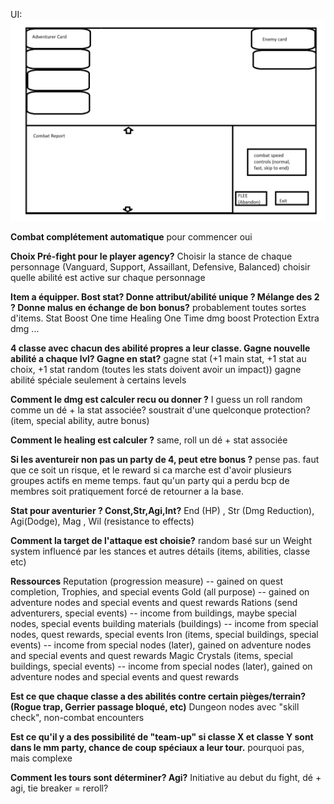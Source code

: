 UI: ![Combat Screen UI](UI_Layout/UI_Layout%20-%20Combat_Screen.png)

**Combat complétement automatique**
pour commencer oui

**Choix Pré-fight pour le player agency?**
Choisir la stance de chaque personnage (Vanguard, Support, Assaillant, Defensive, Balanced)
choisir quelle abilité est active sur chaque personnage

**Item a équipper. Bost stat? Donne attribut/abilité unique ? Mélange des 2 ? Donne malus en échange de bon bonus?**
probablement toutes sortes d'items. 
Stat Boost
One time Healing
One Time dmg boost
Protection
Extra dmg
...

**4 classe avec chacun des abilité propres a leur classe. Gagne nouvelle abilité a chaque lvl? Gagne en stat?**
gagne stat (+1 main stat, +1 stat au choix, +1 stat random (toutes les stats doivent avoir un impact))
gagne abilité spéciale seulement à certains levels

**Comment le dmg est calculer recu ou donner ?**
I guess un roll random comme un dé + la stat associée? soustrait d'une quelconque protection? (item, special ability, autre bonus)

**Comment le healing est calculer ?**
same, roll un dé + stat associée

**Si les aventureir non pas un party de 4, peut etre bonus ?**
pense pas. faut que ce soit un risque, et le reward si ca marche est d'avoir plusieurs groupes actifs en meme temps. faut qu'un party qui a perdu bcp de membres soit pratiquement 
forcé de retourner a la base.

**Stat pour aventurier ? Const,Str,Agi,Int?**
End (HP) , Str (Dmg Reduction), Agi(Dodge), Mag , Wil (resistance to effects)

**Comment la target de l'attaque est choisie?**
random basé sur un Weight system influencé par les stances et autres détails (items, abilities, classe etc)

**Ressources**
Reputation (progression measure) -- gained on quest completion, Trophies, and special events
Gold (all purpose) -- gained on adventure nodes and special events and quest rewards
Rations (send adventurers, special events) -- income from buildings, maybe special nodes, special events
building materials (buildings) -- income from special nodes, quest rewards, special events
Iron (items, special buildings, special events) -- income from special nodes (later), gained on adventure nodes and special events and quest rewards
Magic Crystals (items, special buildings, special events) -- income from special nodes (later), gained on adventure nodes and special events and quest rewards

**Est ce que chaque classe a des abilités contre certain pièges/terrain? (Rogue trap, Gerrier passage bloqué, etc)**
Dungeon nodes avec "skill check", non-combat encounters

**Est ce qu'il y a des possibilité de "team-up" si classe X et classe Y sont dans le mm party, chance de coup spéciaux a leur tour.**
pourquoi pas, mais complexe

**Comment les tours sont déterminer? Agi?**
Initiative au debut du fight, dé + agi, tie breaker = reroll?

